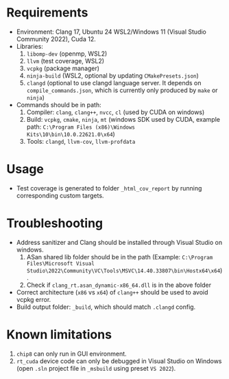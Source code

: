 # Requirements
- Environment: Clang 17, Ubuntu 24 WSL2/Windows 11 (Visual Studio Community 2022), Cuda 12.
- Libraries: 
    1. `libomp-dev` (openmp, WSL2) 
    1. `llvm` (test coverage, WSL2)
    1. `vcpkg` (package manager)
    1. `ninja-build` (WSL2, optional by updating `CMakePresets.json`)
    1. `clangd` (optional to use clangd language server. It depends on `compile_commands.json`, which is currently only produced by `make` or `ninja`)
- Commands should be in path: 
    1. Compiler: `clang`, `clang++`, `nvcc`, `cl` (used by CUDA on windows)
    1. Build: `vcpkg`, `cmake`, `ninja`, `mt` (windows SDK used by CUDA, example path: `C:\Program Files (x86)\Windows Kits\10\bin\10.0.22621.0\x64`)
    1. Tools: `clangd`, `llvm-cov`, `llvm-profdata`
# Usage
- Test coverage is generated to folder `_html_cov_report` by running corresponding custom targets.


# Troubleshooting
- Address sanitizer and Clang should be installed through Visual Studio on windows. 
    1. ASan shared lib folder should be in the path (Example: `C:\Program Files\Microsoft Visual Studio\2022\Community\VC\Tools\MSVC\14.40.33807\bin\Hostx64\x64`).
    1. Check if `clang_rt.asan_dynamic-x86_64.dll` is in the above folder
- Correct architecture (`x86` vs `x64`)  of `clang++` should be used to avoid vcpkg error. 
- Build output folder: `_build`, which should match `.clangd` config. 

# Known limitations

1. `chip8` can only run in GUI environment.
1. `rt_cuda` device code can only be debugged in Visual Studio on Windows (open `.sln` project file in `_msbuild` using preset `VS 2022`). 